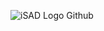 ![iSAD Logo Github](https://github.com/sirx2713/Mondrian-Project/assets/122817303/d21e13b6-5e6a-4b68-8abc-0b1968fd69f7)

